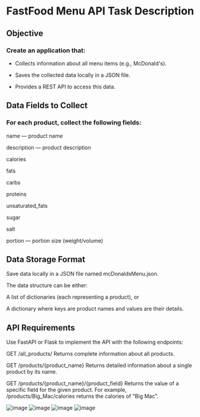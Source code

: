 # FastFood Menu API Task Description
## Objective
### Create an application that:

- Collects information about all menu items (e.g., McDonald's).

- Saves the collected data locally in a JSON file.

- Provides a REST API to access this data.

## Data Fields to Collect
### For each product, collect the following fields:

name — product name

description — product description

calories

fats

carbs

proteins

unsaturated_fats

sugar

salt

portion — portion size (weight/volume)

## Data Storage Format
Save data locally in a JSON file named mcDonaldsMenu.json.

The data structure can be either:

A list of dictionaries (each representing a product), or

A dictionary where keys are product names and values are their details.

## API Requirements
Use FastAPI or Flask to implement the API with the following endpoints:

GET /all_products/
Returns complete information about all products.

GET /products/{product_name}
Returns detailed information about a single product by its name.

GET /products/{product_name}/{product_field}
Returns the value of a specific field for the given product.
For example, /products/Big_Mac/calories returns the calories of "Big Mac".

![image](https://github.com/user-attachments/assets/8d117dd3-b360-41b3-827b-addadaee0479)
![image](https://github.com/user-attachments/assets/2040141a-1416-4799-add0-c19dd527a5b7)
![image](https://github.com/user-attachments/assets/8ffc9a91-80ef-40ec-bdc3-2a1c5ca5be9f)
![image](https://github.com/user-attachments/assets/5aff4aa9-aa6e-4557-8b4a-e33d0ee2f2d1)



